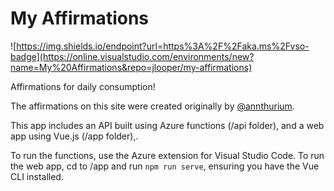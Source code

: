 # My Affirmations

![https://img.shields.io/endpoint?url=https%3A%2F%2Faka.ms%2Fvso-badge](https://online.visualstudio.com/environments/new?name=My%20Affirmations&repo=jlooper/my-affirmations)

Affirmations for daily consumption!

The affirmations on this site were created originally by [@annthurium](https://github.com/annthurium/affirmations/blob/master/affirmations.js).

This app includes an API built using Azure functions (/api folder), and a web app using Vue.js (/app folder),.

To run the functions, use the Azure extension for Visual Studio Code. To run the web app, cd to /app and run `npm run serve`, ensuring you have the Vue CLI installed.

